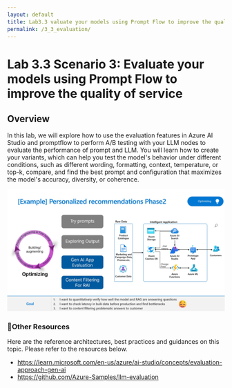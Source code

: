 ```yaml
---
layout: default
title: Lab3.3 valuate your models using Prompt Flow to improve the quality of service
permalink: /3_3_evaluation/
---
```


# Lab 3.3 Scenario 3: Evaluate your models using Prompt Flow to improve the quality of service

## Overview
In this lab, we will explore how to use the evaluation features in Azure AI Studio and promptflow to perform A/B testing with your LLM nodes to evaluate the performance of prompt and LLM. You will learn how to create your variants, which can help you test the model's behavior under different conditions, such as different wording, formatting, context, temperature, or top-k, compare, and find the best prompt and configuration that maximizes the model's accuracy, diversity, or coherence.

![LLMOps](images/evaluation_requirements.jpg)

### 🥇Other Resources
Here are the reference architectures, best practices and guidances on this topic. Please refer to the resources below. 

- https://learn.microsoft.com/en-us/azure/ai-studio/concepts/evaluation-approach-gen-ai
- https://github.com/Azure-Samples/llm-evaluation
